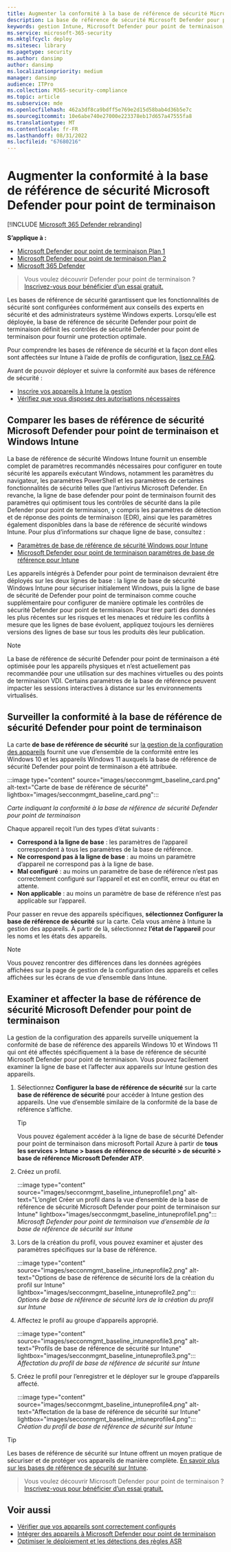 ```yaml
---
title: Augmenter la conformité à la base de référence de sécurité Microsoft Defender pour point de terminaison
description: La base de référence de sécurité Microsoft Defender pour point de terminaison définit des contrôles de sécurité pour fournir une protection optimale.
keywords: gestion Intune, Microsoft Defender pour point de terminaison, Microsoft Defender, Microsoft Defender pour point de terminaison ASR, base de référence de sécurité
ms.service: microsoft-365-security
ms.mktglfcycl: deploy
ms.sitesec: library
ms.pagetype: security
ms.author: dansimp
author: dansimp
ms.localizationpriority: medium
manager: dansimp
audience: ITPro
ms.collection: M365-security-compliance
ms.topic: article
ms.subservice: mde
ms.openlocfilehash: 462a3df8ca9bdff5e769e2d15d58bab4d36b5e7c
ms.sourcegitcommit: 10e6abe740e27000e223378eb17d657a47555fa8
ms.translationtype: MT
ms.contentlocale: fr-FR
ms.lasthandoff: 08/31/2022
ms.locfileid: "67680216"
---
```

# <a name="increase-compliance-to-the-microsoft-defender-for-endpoint-security-baseline"></a>Augmenter la conformité à la base de référence de sécurité Microsoft Defender pour point de terminaison

[!INCLUDE [Microsoft 365 Defender rebranding](../../includes/microsoft-defender.md)]

**S’applique à :**
- [Microsoft Defender pour point de terminaison Plan 1](https://go.microsoft.com/fwlink/p/?linkid=2154037)
- [Microsoft Defender pour point de terminaison Plan 2](https://go.microsoft.com/fwlink/p/?linkid=2154037)
- [Microsoft 365 Defender](https://go.microsoft.com/fwlink/?linkid=2118804)

> Vous voulez découvrir Defender pour point de terminaison ? [Inscrivez-vous pour bénéficier d’un essai gratuit.](https://signup.microsoft.com/create-account/signup?products=7f379fee-c4f9-4278-b0a1-e4c8c2fcdf7e&ru=https://aka.ms/MDEp2OpenTrial?ocid=docs-wdatp-onboardconfigure-abovefoldlink)

Les bases de référence de sécurité garantissent que les fonctionnalités de sécurité sont configurées conformément aux conseils des experts en sécurité et des administrateurs système Windows experts. Lorsqu’elle est déployée, la base de référence de sécurité Defender pour point de terminaison définit les contrôles de sécurité Defender pour point de terminaison pour fournir une protection optimale.

Pour comprendre les bases de référence de sécurité et la façon dont elles sont affectées sur Intune à l’aide de profils de configuration, [lisez ce FAQ](/intune/security-baselines#q--a).

Avant de pouvoir déployer et suivre la conformité aux bases de référence de sécurité :

- [Inscrire vos appareils à Intune la gestion](configure-machines.md#enroll-devices-to-intune-management)
- [Vérifiez que vous disposez des autorisations nécessaires](configure-machines.md#obtain-required-permissions)

## <a name="compare-the-microsoft-defender-for-endpoint-and-the-windows-intune-security-baselines"></a>Comparer les bases de référence de sécurité Microsoft Defender pour point de terminaison et Windows Intune

La base de référence de sécurité Windows Intune fournit un ensemble complet de paramètres recommandés nécessaires pour configurer en toute sécurité les appareils exécutant Windows, notamment les paramètres du navigateur, les paramètres PowerShell et les paramètres de certaines fonctionnalités de sécurité telles que l’antivirus Microsoft Defender. En revanche, la ligne de base defender pour point de terminaison fournit des paramètres qui optimisent tous les contrôles de sécurité dans la pile Defender pour point de terminaison, y compris les paramètres de détection et de réponse des points de terminaison (EDR), ainsi que les paramètres également disponibles dans la base de référence de sécurité windows Intune. Pour plus d’informations sur chaque ligne de base, consultez :

- [Paramètres de base de référence de sécurité Windows pour Intune](/intune/security-baseline-settings-windows)
- [Microsoft Defender pour point de terminaison paramètres de base de référence pour Intune](/intune/security-baseline-settings-defender-atp)

Les appareils intégrés à Defender pour point de terminaison devraient être déployés sur les deux lignes de base : la ligne de base de sécurité Windows Intune pour sécuriser initialement Windows, puis la ligne de base de sécurité de Defender pour point de terminaison comme couche supplémentaire pour configurer de manière optimale les contrôles de sécurité Defender pour point de terminaison. Pour tirer parti des données les plus récentes sur les risques et les menaces et réduire les conflits à mesure que les lignes de base évoluent, appliquez toujours les dernières versions des lignes de base sur tous les produits dès leur publication.

> [!NOTE]
> La base de référence de sécurité Defender pour point de terminaison a été optimisée pour les appareils physiques et n’est actuellement pas recommandée pour une utilisation sur des machines virtuelles ou des points de terminaison VDI. Certains paramètres de la base de référence peuvent impacter les sessions interactives à distance sur les environnements virtualisés.

## <a name="monitor-compliance-to-the-defender-for-endpoint-security-baseline"></a>Surveiller la conformité à la base de référence de sécurité Defender pour point de terminaison

La carte **de base de référence de sécurité** sur [la gestion de la configuration des appareils](configure-machines.md) fournit une vue d’ensemble de la conformité entre les Windows 10 et les appareils Windows 11 auxquels la base de référence de sécurité Defender pour point de terminaison a été attribuée.

:::image type="content" source="images/secconmgmt_baseline_card.png" alt-text="Carte de base de référence de sécurité" lightbox="images/secconmgmt_baseline_card.png":::

*Carte indiquant la conformité à la base de référence de sécurité Defender pour point de terminaison*

Chaque appareil reçoit l’un des types d’état suivants :

- **Correspond à la ligne de base** : les paramètres de l’appareil correspondent à tous les paramètres de la base de référence.
- **Ne correspond pas à la ligne de base** : au moins un paramètre d’appareil ne correspond pas à la ligne de base.
- **Mal configuré** : au moins un paramètre de base de référence n’est pas correctement configuré sur l’appareil et est en conflit, erreur ou état en attente.
- **Non applicable** : au moins un paramètre de base de référence n’est pas applicable sur l’appareil.

Pour passer en revue des appareils spécifiques, **sélectionnez Configurer la base de référence de sécurité** sur la carte. Cela vous amène à Intune la gestion des appareils. À partir de là, sélectionnez **l’état de l’appareil** pour les noms et les états des appareils.

> [!NOTE]
> Vous pouvez rencontrer des différences dans les données agrégées affichées sur la page de gestion de la configuration des appareils et celles affichées sur les écrans de vue d’ensemble dans Intune.

## <a name="review-and-assign-the-microsoft-defender-for-endpoint-security-baseline"></a>Examiner et affecter la base de référence de sécurité Microsoft Defender pour point de terminaison

La gestion de la configuration des appareils surveille uniquement la conformité de base de référence des appareils Windows 10 et Windows 11 qui ont été affectés spécifiquement à la base de référence de sécurité Microsoft Defender pour point de terminaison. Vous pouvez facilement examiner la ligne de base et l’affecter aux appareils sur Intune gestion des appareils.

1. Sélectionnez **Configurer la base de référence de sécurité** sur la carte **base de référence de sécurité** pour accéder à Intune gestion des appareils. Une vue d’ensemble similaire de la conformité de la base de référence s’affiche.

   > [!TIP]
   > Vous pouvez également accéder à la ligne de base de sécurité Defender pour point de terminaison dans microsoft Portail Azure à partir de **tous les services > Intune > bases de référence de sécurité > de sécurité > base de référence Microsoft Defender ATP**.

2. Créez un profil.

   :::image type="content" source="images/secconmgmt_baseline_intuneprofile1.png" alt-text="L’onglet Créer un profil dans la vue d’ensemble de la base de référence de sécurité Microsoft Defender pour point de terminaison sur Intune" lightbox="images/secconmgmt_baseline_intuneprofile1.png":::<br>
   *Microsoft Defender pour point de terminaison vue d’ensemble de la base de référence de sécurité sur Intune*

3. Lors de la création du profil, vous pouvez examiner et ajuster des paramètres spécifiques sur la base de référence.

   :::image type="content" source="images/secconmgmt_baseline_intuneprofile2.png" alt-text="Options de base de référence de sécurité lors de la création du profil sur Intune" lightbox="images/secconmgmt_baseline_intuneprofile2.png":::<br>
   *Options de base de référence de sécurité lors de la création du profil sur Intune*

4. Affectez le profil au groupe d’appareils approprié.

   :::image type="content" source="images/secconmgmt_baseline_intuneprofile3.png" alt-text="Profils de base de référence de sécurité sur Intune" lightbox="images/secconmgmt_baseline_intuneprofile3.png":::<br>
   *Affectation du profil de base de référence de sécurité sur Intune*

5. Créez le profil pour l’enregistrer et le déployer sur le groupe d’appareils affecté.

   :::image type="content" source="images/secconmgmt_baseline_intuneprofile4.png" alt-text="Affectation de la base de référence de sécurité sur Intune" lightbox="images/secconmgmt_baseline_intuneprofile4.png":::<br>
   *Création du profil de base de référence de sécurité sur Intune*

> [!TIP]
> Les bases de référence de sécurité sur Intune offrent un moyen pratique de sécuriser et de protéger vos appareils de manière complète. [En savoir plus sur les bases de référence de sécurité sur Intune](/intune/security-baselines).

> Vous voulez découvrir Microsoft Defender pour point de terminaison ? [Inscrivez-vous pour bénéficier d’un essai gratuit.](https://signup.microsoft.com/create-account/signup?products=7f379fee-c4f9-4278-b0a1-e4c8c2fcdf7e&ru=https://aka.ms/MDEp2OpenTrial?ocid=docs-wdatp-onboardconfigure-belowfoldlink)

## <a name="related-topics"></a>Voir aussi

- [Vérifier que vos appareils sont correctement configurés](configure-machines.md)
- [Intégrer des appareils à Microsoft Defender pour point de terminaison](configure-machines-onboarding.md)
- [Optimiser le déploiement et les détections des règles ASR](configure-machines-asr.md)
